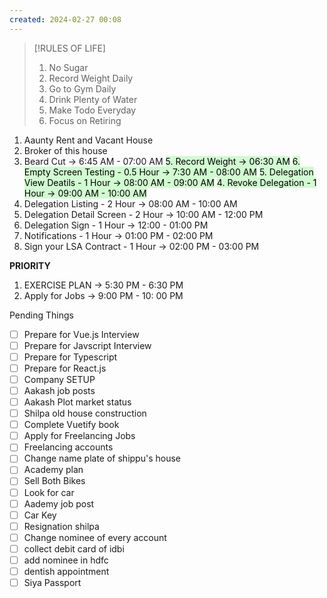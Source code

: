 ```yaml
---
created: 2024-02-27 00:08
---
```


> [!RULES OF LIFE]
>
> 1. No Sugar
> 2. Record Weight Daily
> 3. Go to Gym Daily
> 4. Drink Plenty of Water
> 5. Make Todo Everyday
> 6. Focus on Retiring

> 


1. Aaunty Rent and Vacant House 
2. Broker of this house
4. Beard Cut -> 6:45 AM - 07:00 AM
<mark style="background: #BBFABBA6;">5. Record Weight -> 06:30 AM</mark>
<mark style="background: #BBFABBA6;">6. Empty Screen Testing - 0.5 Hour -> 7:30 AM - 08:00 AM</mark>
<mark style="background: #BBFABBA6;">5. Delegation View Deatils - 1 Hour -> 08:00 AM - 09:00 AM</mark>
<mark style="background: #BBFABBA6;">4. Revoke Delegation - 1 Hour -> 09:00 AM - 10:00 AM</mark>
7. Delegation Listing - 2 Hour -> 08:00 AM - 10:00 AM
8. Delegation Detail Screen - 2 Hour -> 10:00 AM - 12:00 PM
9. Delegation Sign - 1 Hour -> 12:00 - 01:00 PM
10. Notifications - 1 Hour -> 01:00 PM - 02:00 PM
11. Sign your LSA Contract - 1 Hour -> 02:00 PM - 03:00 PM

**PRIORITY**

1. EXERCISE PLAN -> 5:30 PM - 6:30 PM
2. Apply for Jobs -> 9:00 PM - 10: 00 PM

Pending Things

- [ ] Prepare for Vue.js Interview
- [ ] Prepare for Javscript Interview
- [ ] Prepare for Typescript
- [ ] Prepare for React.js
- [ ] Company SETUP
- [ ] Aakash job posts
- [ ] Aakash Plot market status
- [ ] Shilpa old house construction
- [ ] Complete Vuetify book
- [ ] Apply for Freelancing Jobs
- [ ] Freelancing accounts
- [ ] Change name plate of shippu's house 
- [ ] Academy plan 
- [ ] Sell Both Bikes
- [ ] Look for car
- [ ] Aademy job post
- [ ] Car Key 
- [ ] Resignation shilpa
- [ ] Change nominee of every account
- [ ] collect debit card of idbi
- [ ] add nominee in hdfc 
- [ ] dentish appointment
- [ ] Siya Passport